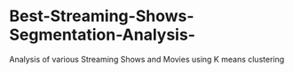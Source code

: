 # Best-Streaming-Shows-Segmentation-Analysis-
Analysis of various Streaming Shows and Movies using K means clustering 
